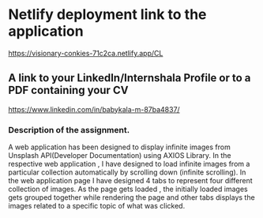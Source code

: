 # Netlify deployment link to the application

https://visionary-conkies-71c2ca.netlify.app/CL

## A link to your LinkedIn/Internshala Profile or to a PDF containing your CV

https://www.linkedin.com/in/babykala-m-87ba4837/

### Description of the assignment.

A web application has been designed to display infinite images from Unsplash API(Developer Documentation) using AXIOS Library. 
In the respective web application , I have designed to load infinite images from a particular collection automatically by scrolling down (infinite scrolling). In the web application page I have designed 4 tabs to represent four different collection of images.
As the page gets loaded  , the initially loaded images gets grouped together while rendering the page and other tabs displays the images related to a specific topic of what was clicked.




